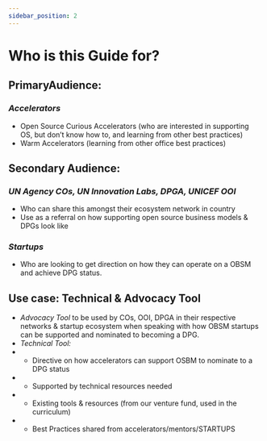 ```yaml
---
sidebar_position: 2
---
```


# Who is this Guide for?

## PrimaryAudience:

### _Accelerators_
* Open Source Curious Accelerators (who are interested in supporting OS, but don’t know how to, and learning from other best practices)
* Warm Accelerators (learning from other office best practices)

## Secondary Audience:

### _UN Agency COs, UN Innovation Labs, DPGA, UNICEF OOI_
* Who can share this amongst their ecosystem network in country
* Use as a referral on how supporting open source business models & DPGs look like
### _Startups_
* Who are looking to get direction on how they can operate on a OBSM and achieve DPG status.

## Use case: Technical & Advocacy Tool
* _Advocacy Tool_ to be used by COs, OOI, DPGA in their respective networks & startup ecosystem when speaking with how OBSM startups can be supported and nominated to becoming a DPG.
* _Technical Tool:_
* * Directive on how accelerators can support OSBM to nominate to a DPG status
* * Supported by technical resources needed 
* * Existing tools & resources (from our venture fund, used in the curriculum)
* * Best Practices shared from accelerators/mentors/STARTUPS
